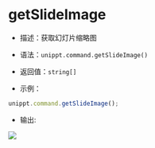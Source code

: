 # getSlideImage

<backTop />

- 描述：获取幻灯片缩略图

- 语法：`unippt.command.getSlideImage()`

- 返回值：`string[]`

- 示例：
```js
unippt.command.getSlideImage();
```

- 输出: 
<img src='/unippt-getSlideImage.gif' />